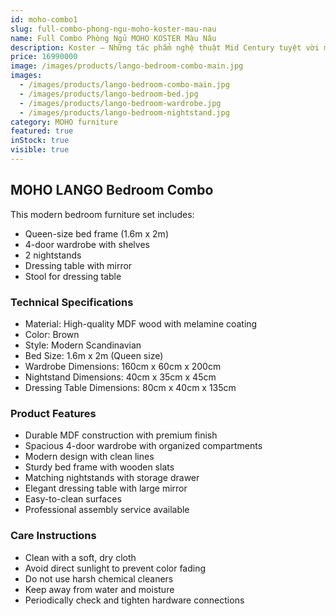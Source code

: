 ```yaml
---
id: moho-combo1
slug: full-combo-phong-ngu-moho-koster-mau-nau
name: Full Combo Phòng Ngủ MOHO KOSTER Màu Nâu
description: Koster – Những tác phẩm nghệ thuật Mid Century tuyệt vời mang đậm phong cách thiết kế Đan Mạch
price: 16990000
image: /images/products/lango-bedroom-combo-main.jpg
images:
  - /images/products/lango-bedroom-combo-main.jpg
  - /images/products/lango-bedroom-bed.jpg
  - /images/products/lango-bedroom-wardrobe.jpg
  - /images/products/lango-bedroom-nightstand.jpg
category: MOHO furniture
featured: true
inStock: true
visible: true
---
```


## MOHO LANGO Bedroom Combo

This modern bedroom furniture set includes:

- Queen-size bed frame (1.6m x 2m)
- 4-door wardrobe with shelves
- 2 nightstands
- Dressing table with mirror
- Stool for dressing table

### Technical Specifications

- Material: High-quality MDF wood with melamine coating
- Color: Brown
- Style: Modern Scandinavian
- Bed Size: 1.6m x 2m (Queen size)
- Wardrobe Dimensions: 160cm x 60cm x 200cm
- Nightstand Dimensions: 40cm x 35cm x 45cm
- Dressing Table Dimensions: 80cm x 40cm x 135cm

### Product Features

- Durable MDF construction with premium finish
- Spacious 4-door wardrobe with organized compartments
- Modern design with clean lines
- Sturdy bed frame with wooden slats
- Matching nightstands with storage drawer
- Elegant dressing table with large mirror
- Easy-to-clean surfaces
- Professional assembly service available

### Care Instructions

- Clean with a soft, dry cloth
- Avoid direct sunlight to prevent color fading
- Do not use harsh chemical cleaners
- Keep away from water and moisture
- Periodically check and tighten hardware connections